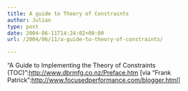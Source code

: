 ```yaml
---
title: A guide to Theory of Constraints
author: Julian
type: post
date: 2004-06-11T14:24:02+00:00
url: /2004/06/11/a-guide-to-theory-of-constraints/

---
```

&#8220;A Guide to Implementing the Theory of Constraints (TOC)&#8221;:http://www.dbrmfg.co.nz/Preface.htm [via &#8220;Frank Patrick&#8221;:http://www.focusedperformance.com/blogger.html]